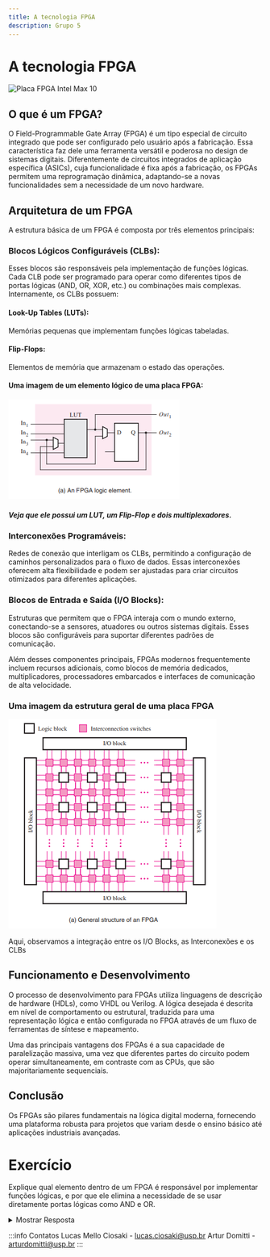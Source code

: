 ```yaml
---
title: A tecnologia FPGA
description: Grupo 5
---
```


# A tecnologia FPGA
![Placa FPGA Intel Max 10](https://www.intel.com.br/content/dam/www/central-libraries/us/en/images/max-10-dev-kit-top-photo.jpg.rendition.intel.web.480.270.jpg)
## O que é um FPGA?
O Field-Programmable Gate Array (FPGA) é um tipo especial de circuito integrado que pode ser configurado pelo usuário após a fabricação. Essa característica faz dele uma ferramenta versátil e poderosa no design de sistemas digitais. Diferentemente de circuitos integrados de aplicação específica (ASICs), cuja funcionalidade é fixa após a fabricação, os FPGAs permitem uma reprogramação dinâmica, adaptando-se a novas funcionalidades sem a necessidade de um novo hardware.

## Arquitetura de um FPGA

A estrutura básica de um FPGA é composta por três elementos principais:

### Blocos Lógicos Configuráveis (CLBs):
  Esses blocos são responsáveis pela implementação de funções lógicas. Cada CLB pode ser programado para operar como diferentes tipos de portas lógicas (AND, OR, XOR, etc.) ou combinações mais complexas. Internamente, os CLBs possuem:

  #### Look-Up Tables (LUTs): 
  Memórias pequenas que implementam funções lógicas tabeladas.
  #### Flip-Flops: 
  Elementos de memória que armazenam o estado das operações.


  #### Uma imagem de um elemento lógico de uma placa FPGA:
  ![Elemento lógico de uma placa FPGA](../../../images/fpga_logic_element.png)
  
  ##### Veja que ele possui um LUT, um Flip-Flop e dois multiplexadores.
### Interconexões Programáveis:
  Redes de conexão que interligam os CLBs, permitindo a configuração de caminhos personalizados para o fluxo de dados. Essas interconexões oferecem alta flexibilidade e podem ser ajustadas para criar circuitos otimizados para diferentes aplicações.

### Blocos de Entrada e Saída (I/O Blocks):
  Estruturas que permitem que o FPGA interaja com o mundo externo, conectando-se a sensores, atuadores ou outros sistemas digitais. Esses blocos são configuráveis para suportar  diferentes padrões de comunicação.

Além desses componentes principais, FPGAs modernos frequentemente incluem recursos adicionais, como blocos de memória dedicados, multiplicadores, processadores embarcados e interfaces de comunicação de alta velocidade.


### Uma imagem da estrutura geral de uma placa FPGA
![Estrutura geral de uma placa FPGA](../../../images/fpga_general_structure.png)

Aqui, observamos a integração entre os I/O Blocks, as Interconexões e os CLBs

## Funcionamento e Desenvolvimento
O processo de desenvolvimento para FPGAs utiliza linguagens de descrição de hardware (HDLs), como VHDL ou Verilog. A lógica desejada é descrita em nível de comportamento ou estrutural, traduzida para uma representação lógica e então configurada no FPGA através de um fluxo de ferramentas de síntese e mapeamento.

Uma das principais vantagens dos FPGAs é a sua capacidade de paralelização massiva, uma vez que diferentes partes do circuito podem operar simultaneamente, em contraste com as CPUs, que são majoritariamente sequenciais.

## Conclusão
Os FPGAs são pilares fundamentais na lógica digital moderna, fornecendo uma plataforma robusta para projetos que variam desde o ensino básico até aplicações industriais avançadas. 

# Exercício
Explique qual elemento dentro de um FPGA é responsável por implementar funções lógicas, e por que ele elimina a necessidade de se usar diretamente portas lógicas como AND e OR.

<details>
  <summary>Mostrar Resposta</summary>

**Elemento responsável:**  
As LUTs (Look-Up Tables) são os elementos responsáveis por implementar funções lógicas em FPGAs.

**Explicação:**  
As LUTs funcionam como tabelas pré-configuradas que armazenam os resultados de funções lógicas para todas as combinações possíveis das entradas. Isso elimina a necessidade de implementar diretamente portas lógicas individuais (como AND ou OR), porque qualquer função lógica pode ser representada pela configuração apropriada da LUT.

Por exemplo, uma LUT de 4 entradas pode implementar qualquer função lógica de 4 variáveis ao simplesmente configurar seus valores de saída para cada combinação de entrada.

</details>
  
:::info Contatos
Lucas Mello Ciosaki - lucas.ciosaki@usp.br
Artur Domitti - arturdomitti@usp.br
:::
